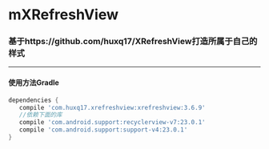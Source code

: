 # mXRefreshView

### 基于https://github.com/huxq17/XRefreshView打造所属于自己的样式
----

#### 使用方法Gradle

```groovy
dependencies {
   compile 'com.huxq17.xrefreshview:xrefreshview:3.6.9'
   //依赖下面的库
   compile 'com.android.support:recyclerview-v7:23.0.1'
   compile 'com.android.support:support-v4:23.0.1'
}
```


